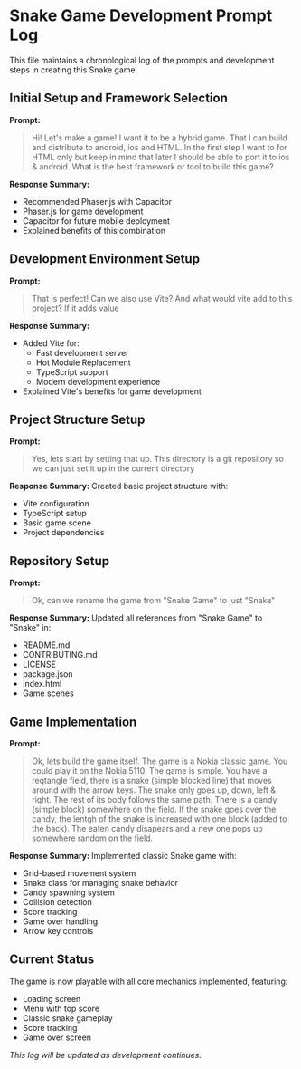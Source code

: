 # Snake Game Development Prompt Log

This file maintains a chronological log of the prompts and development steps in creating this Snake game.

## Initial Setup and Framework Selection

**Prompt:**
> Hi! Let's make a game! I want it to be a hybrid game. That I can build and distribute to android, ios and HTML. In the first step I want to for HTML only but keep in mind that later I should be able to port it to ios & android. What is the best framework or tool to build this game?

**Response Summary:**
- Recommended Phaser.js with Capacitor
- Phaser.js for game development
- Capacitor for future mobile deployment
- Explained benefits of this combination

## Development Environment Setup

**Prompt:**
> That is perfect! Can we also use Vite? And what would vite add to this project? If it adds value

**Response Summary:**
- Added Vite for:
  - Fast development server
  - Hot Module Replacement
  - TypeScript support
  - Modern development experience
- Explained Vite's benefits for game development

## Project Structure Setup

**Prompt:**
> Yes, lets start by setting that up. This directory is a git repository so we can just set it up in the current directory

**Response Summary:**
Created basic project structure with:
- Vite configuration
- TypeScript setup
- Basic game scene
- Project dependencies

## Repository Setup

**Prompt:**
> Ok, can we rename the game from "Snake Game" to just "Snake"

**Response Summary:**
Updated all references from "Snake Game" to "Snake" in:
- README.md
- CONTRIBUTING.md
- LICENSE
- package.json
- index.html
- Game scenes

## Game Implementation

**Prompt:**
> Ok, lets build the game itself. The game is a Nokia classic game. You could play it on the Nokia 5110. The game is simple. You have a reqtangle field, there is a snake (simple blocked line) that moves around with the arrow keys. The snake only goes up, down, left & right. The rest of its body follows the same path. There is a candy (simple block) somewhere on the field. If the snake goes over the candy, the lentgh of the snake is increased with one block (added to the back). The eaten candy disapears and a new one pops up somewhere random on the field.

**Response Summary:**
Implemented classic Snake game with:
- Grid-based movement system
- Snake class for managing snake behavior
- Candy spawning system
- Collision detection
- Score tracking
- Game over handling
- Arrow key controls

## Current Status
The game is now playable with all core mechanics implemented, featuring:
- Loading screen
- Menu with top score
- Classic snake gameplay
- Score tracking
- Game over screen

*This log will be updated as development continues.* 